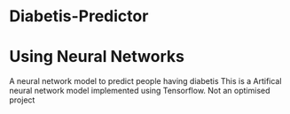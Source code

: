 # Diabetis-Predictor
# Using Neural Networks
A neural network model to predict people having diabetis
This is a Artifical neural network model implemented using Tensorflow.
Not an optimised project
